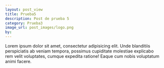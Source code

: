 ```yaml
---
layout: post_view
title: Prueba5
description: Post de prueba 5
category: Prueba3
image_url: post_images/logo.png
by:
---
```


Lorem ipsum dolor sit amet, consectetur adipisicing elit. Unde blanditiis perspiciatis ab veniam tempora, possimus cupiditate molestiae explicabo rem velit voluptates, cumque expedita ratione! Eaque cum nobis voluptatum animi facere.
